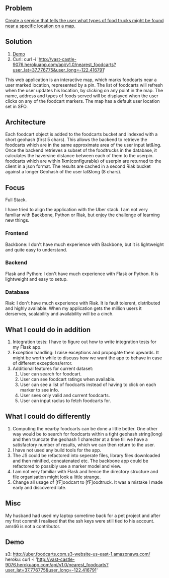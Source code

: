 Problem
--------
[Create a service that tells the user what types of food trucks might be found near a specific location on a map.](https://github.com/uber/coding-challenge-tools/blob/master/coding_challenge.md)

Solution
---------
1. [Demo](http://uber.foodcarts.com.s3-website-us-east-1.amazonaws.com/)
2. Curl: curl -i 'http://vast-castle-9076.herokuapp.com/api/v1.0/nearest_foodcarts?user_lat=37.776775&user_long=-122.416791'

This web application is an interactive map, which marks foodcarts near a user marked location, represented by a pin.
The list of foodcarts will refresh when the user updates his location, by clicking on any point in the map.
The name, address and types of foods served will be displayed when the user clicks on any of the foodcart markers.
The map has a default user location set in SFO.

Architecture
-------------
Each foodcart object is added to the foodcarts bucket and indexed with a short geohash (first 5 chars).
This allows the backend to retrieve the foodcarts which are in the same approximate area of the user input lat&lng.
Once the backend retrieves a subset of the foodtrucks in the database, 
  it calculates the haversine distance between each of them to the userpin.
foodcarts which are within 1km(configurable) of userpin are returned to the client in a json format.
The results are cached in a second Riak bucket against a longer Geohash of the user lat&long (8 chars).

Focus
------
Full Stack.

I have tried to align the application with the Uber stack. I am not very familiar with Backbone, Python or Riak, but
enjoy the challenge of learning new things.

### Frontend
Backbone: I don't have much experience with Backbone,
but it is lightweight and quite easy to understand.

### Backend
Flask and Python: I don't have much experience with Flask or Python.
It is lightweight and easy to setup.

### Database
Riak: I don't have much experience with Riak.
It is fault tolerent, distributed and highly available. When my application gets the million users it derserves,
scalability and availability will be a cinch.

What I could do in addition
----------------------------
1. Integration tests: I have to figure out how to write integration tests for my Flask app. 
2. Exception handling: I raise exceptions and propogate them upwards. It might be worth while to discuss how we want the
     app to behave in case of different exceptions/error.
3. Additional features for current dataset:
     1. User can search for foodcart.
     2. User can see foodcart ratings when available.
     3. User can see a list of foodcarts instead of having to click on each marker to see info.
     4. User sees only valid and current foodcarts.
     5. User can input radius to fetch foodcarts for.

What I could do differently
----------------------------
1. Computing the nearby foodcarts can be done a little better. One other way would be to search for foodcarts within    a tight geohash string(long) and then truncate the geohash 1 charecter at a time till we have a satisfactory
   number of results, which we can then return to the user.
2. I have not used any build tools for the app. 
3. The JS could be refactored into seperate files, library files downloaded and then minified, concatenated etc.
   The backbone app could be refactored to possibly use a marker model and view.
4. I am not very familiar with Flask and hence the directory structure and file organisation might
   look a little strange.
5. Change all usage of [fF]oodcart to [fF]oodtruck. It was a mistake I made early and discovered late.

Misc
-----
My husband had used my laptop sometime back for a pet project and after my first commit I realised that the ssh keys
were still tied to his account.
amr46 is not a contributor.

Demo
-----
s3: http://uber.foodcarts.com.s3-website-us-east-1.amazonaws.com/
heroku: curl -i 'http://vast-castle-9076.herokuapp.com/api/v1.0/nearest_foodcarts?user_lat=37.776775&user_long=-122.416791'
